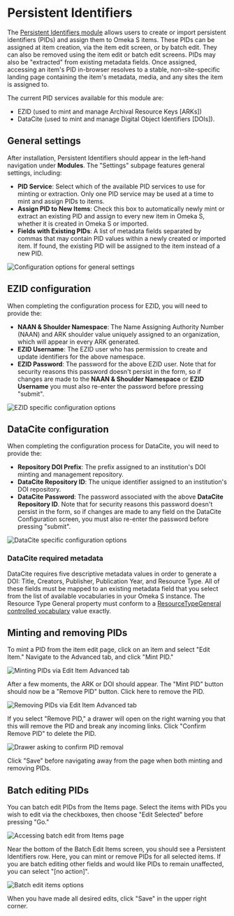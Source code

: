 # Persistent Identifiers 

The [Persistent Identifiers module](https://omeka.org/s/modules/PersistentIdentifiers/) allows users to create or import persistent identifiers (PIDs) and assign them to Omeka S items. These PIDs can be assigned at item creation, via the item edit screen, or by batch edit. They can also be removed using the item edit or batch edit screens. PIDs may also be "extracted" from existing metadata fields. Once assigned, accessing an item's PID in-browser resolves to a stable, non-site-specific landing page containing the item's metadata, media, and any sites the item is assigned to.

The current PID services available for this module are:

+ EZID (used to mint and manage Archival Resource Keys [ARKs])
+ DataCite (used to mint and manage Digital Object Identifiers [DOIs]).

## General settings

After installation, Persistent Identifiers should appear in the left-hand navigation under **Modules**. The "Settings" subpage features general settings, including:

+ **PID Service**: Select which of the available PID services to use for minting or extraction. Only one PID service may be used at a time to mint and assign PIDs to items. 
+ **Assign PID to New Items**: Check this box to automatically newly mint or extract an existing PID and assign to every new item in Omeka S, whether it is created in Omeka S or imported.
+ **Fields with Existing PIDs**: A list of metadata fields separated by commas that may contain PID values within a newly created or imported item. If found, the existing PID will be assigned to the item instead of a new PID.

![Configuration options for general settings](../modules/modulesfiles/PID_settings.png)

## EZID configuration

When completing the configuration process for EZID, you will need to provide the:

+ **NAAN & Shoulder Namespace**: The Name Assigning Authority Number (NAAN) and ARK shoulder value uniquely assigned to an organization, which will appear in every ARK generated. 
+ **EZID Username**: The EZID user who has permission to create and update identifiers for the above namespace. 
+ **EZID Password**: The password for the above EZID user. Note that for security reasons this password doesn't persist in the form, so if changes are made to the **NAAN & Shoulder Namespace** or **EZID Username** you must also re-enter the password before pressing "submit".

![EZID specific configuration options](../modules/modulesfiles/PID_EZIDconfig.png)

## DataCite configuration

When completing the configuration process for DataCite, you will need to provide the:

+ **Repository DOI Prefix**: The prefix assigned to an institution's DOI minting and management repository. 
+ **DataCite Repository ID**: The unique identifier assigned to an institution's DOI repository. 
+ **DataCite Password**: The password associated with the above **DataCite Repository ID**. Note that for security reasons this password doesn't persist in the form, so if changes are made to any field on the DataCite Configuration screen, you must also re-enter the password before pressing "submit".

![DataCite specific configuration options](../modules/modulesfiles/PID_DataCiteconfig.png)

### DataCite required metadata

DataCite requires five descriptive metadata values in order to generate a DOI: Title, Creators, Publisher, Publication Year, and Resource Type. All of these fields must be mapped to an existing metadata field that you select from the list of available vocabularies in your Omeka S instance. The Resource Type General property must conform to a [ResourceTypeGeneral controlled vocabulary](https://support.datacite.org/docs/datacite-metadata-schema-v44-mandatory-properties#101-resourcetypegeneral) value exactly.

## Minting and removing PIDs

To mint a PID from the item edit page, click on an item and select "Edit Item." Navigate to the Advanced tab, and click "Mint PID." 

![Minting PIDs via Edit Item Advanced tab](../modules/modulesfiles/PID_mint.png)

After a few moments, the ARK or DOI should appear. The "Mint PID" button should now be a "Remove PID" button. Click here to remove the PID.

![Removing PIDs via Edit Item Advanced tab](../modules/modulesfiles/PID_remove.png)

If you select "Remove PID," a drawer will open on the right warning you that this will remove the PID and break any incoming links. Click "Confirm Remove PID" to delete the PID.

![Drawer asking to confirm PID removal](../modules/modulesfiles/PID_confirmremove.png)

Click "Save" before navigating away from the page when both minting and removing PIDs.

## Batch editing PIDs

You can batch edit PIDs from the Items page. Select the items with PIDs you wish to edit via the checkboxes, then choose "Edit Selected" before pressing "Go."

![Accessing batch edit from Items page](../modules/modulesfiles/PID_batcheditgo.png)

Near the bottom of the Batch Edit Items screen, you should see a Persistent Identifiers row. Here, you can mint or remove PIDs for all selected items. If you are batch editing other fields and would like PIDs to remain unaffected, you can select "[no action]".

![Batch edit items options](../modules/modulesfiles/PID_batchoptions.png)

When you have made all desired edits, click "Save" in the upper right corner.
